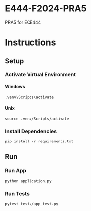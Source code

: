 # E444-F2024-PRA5
PRA5 for ECE444

# Instructions

## Setup
### Activate Virtual Environment

#### Windows
```
.venv\Scripts\activate
```

#### Unix
```
source .venv/Scripts/activate
```

### Install Dependencies
```
pip install -r requirements.txt
```

## Run

### Run App
```
python application.py
```

### Run Tests
```
pytest tests/app_test.py
```